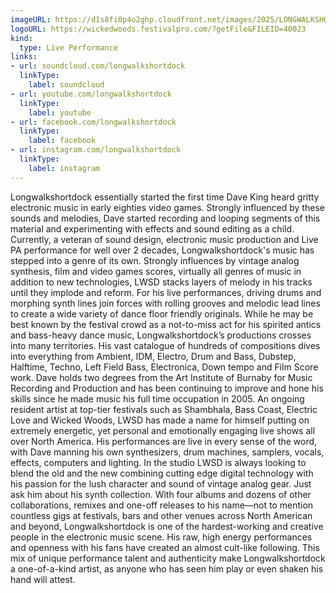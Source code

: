```yaml
---
imageURL: https://d1s8fi0p4o2ghp.cloudfront.net/images/2025/LONGWALKSHORTDOCK.jpg
logoURL: https://wickedwoods.festivalpro.com/?getFile&FILEID=40023
kind:
  type: Live Performance
links:
- url: soundcloud.com/longwalkshortdock
  linkType:
    label: soundcloud
- url: youtube.com/longwalkshortdock
  linkType:
    label: youtube
- url: facebook.com/longwalkshortdock
  linkType:
    label: facebook
- url: instagram.com/longwalkshortdock
  linkType:
    label: instagram
---
```

Longwalkshortdock essentially started the first time Dave King heard gritty electronic music in early eighties video games. Strongly influenced by these sounds and melodies, Dave started recording and looping segments of this material and experimenting with effects and sound editing as a child. Currently, a veteran of sound design, electronic music production and Live PA performance for well over 2 decades, Longwalkshortdock's music has stepped into a genre of its own. Strongly influences by vintage analog synthesis, film and video games scores, virtually all genres of music in addition to new technologies, LWSD stacks layers of melody in his tracks until they implode and reform. For his live performances, driving drums and morphing synth lines join forces with rolling grooves and melodic lead lines to create a wide variety of dance floor friendly originals. While he may be best known by the festival crowd as a not-to-miss act for his spirited antics and bass-heavy dance music, Longwalkshortdock’s productions crosses into many territories. His vast catalogue of hundreds of compositions dives into everything from Ambient, IDM, Electro, Drum and Bass, Dubstep, Halftime, Techno, Left Field Bass, Electronica, Down tempo and Film Score work. Dave holds two degrees from the Art Institute of Burnaby for Music Recording and Production and has been continuing to improve and hone his skills since he made music his full time occupation in 2005. An ongoing resident artist at top-tier festivals such as Shambhala, Bass Coast, Electric Love and Wicked Woods, LWSD has made a name for himself putting on extremely energetic, yet personal and emotionally engaging live shows all over North America. His performances are live in every sense of the word, with Dave manning his own synthesizers, drum machines, samplers, vocals, effects, computers and lighting. In the studio LWSD is always looking to blend the old and the new combining cutting edge digital technology with his passion for the lush character and sound of vintage analog gear. Just ask him about his synth collection. With four albums and dozens of other collaborations, remixes and one-off releases to his name—not to mention countless gigs at festivals, bars and other venues across North American and beyond, Longwalkshortdock is one of the hardest-working and creative people in the electronic music scene. His raw, high energy performances and openness with his fans have created an almost cult-like following. This mix of unique performance talent and authenticity make Longwalkshortdock a one-of-a-kind artist, as anyone who has seen him play or even shaken his hand will attest. 
